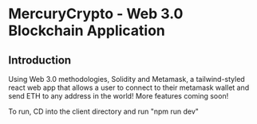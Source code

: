 # MercuryCrypto - Web 3.0 Blockchain Application

## Introduction
Using Web 3.0 methodologies, Solidity and Metamask, a tailwind-styled react web app that allows a user to connect to their metamask wallet and send ETH to any address in the world! More features coming soon!  

To run, CD into the client directory and run "npm run dev"
